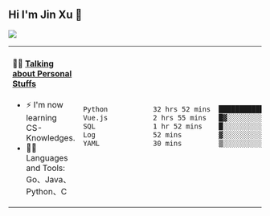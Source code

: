 
## Hi I'm Jin Xu 👋
![](https://komarev.com/ghpvc/?username=jiayouxujin&color=brightgreen&label=PROFILE+VIEWS)



<table align="center">
<tr>
<td valign="top" width="60%">

#### 🏋️‍♀️ <a href="https://github.com/jiayouxujin" target="_blank">Talking about Personal Stuffs</a>
<!-- recent_releases starts -->

- ⚡  I'm now learning CS-Knowledges.  
- 🏊‍♂️ Languages and Tools: Go、Java、Python、C
<!-- recent_releases ends -->
</td>
<td>
 
<!--START_SECTION:waka-->

```txt
Python           32 hrs 52 mins  ████████████████████▒░░░░   81.56 %
Vue.js           2 hrs 55 mins   █▓░░░░░░░░░░░░░░░░░░░░░░░   07.26 %
SQL              1 hr 52 mins    █░░░░░░░░░░░░░░░░░░░░░░░░   04.66 %
Log              52 mins         ▓░░░░░░░░░░░░░░░░░░░░░░░░   02.18 %
YAML             30 mins         ▒░░░░░░░░░░░░░░░░░░░░░░░░   01.27 %
```

<!--END_SECTION:waka-->
 
</td>
</tr>
</table>






